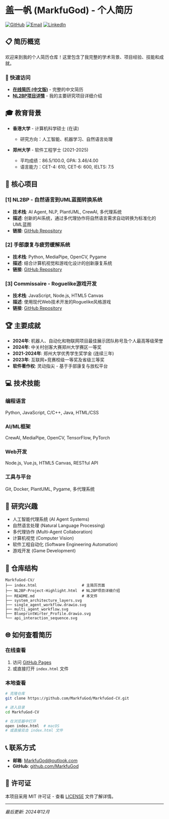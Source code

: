 # 盖一帆 (MarkfuGod) - 个人简历

[![GitHub](https://img.shields.io/badge/GitHub-MarkfuGod-blue?style=flat-square&logo=github)](https://github.com/MarkfuGod)
[![Email](https://img.shields.io/badge/Email-MarkfuGod@outlook.com-red?style=flat-square&logo=microsoft-outlook)](mailto:MarkfuGod@outlook.com)
[![LinkedIn](https://img.shields.io/badge/LinkedIn-Connect-blue?style=flat-square&logo=linkedin)](https://linkedin.com/in/markfugod)

## 📋 简历概览

欢迎来到我的个人简历仓库！这里包含了我完整的学术背景、项目经验、技能和成就。

### 🎯 快速访问
- **[在线简历 (中文版)](https://markfugod.github.io/MarkfuGod-CV/)** - 完整的中文简历
- **[NL2BP项目详情](NL2BP-Project-Highlight.html)** - 我的主要研究项目详细介绍

## 🎓 教育背景

- **香港大学** - 计算机科学硕士 (在读)
  - 研究方向：人工智能、机器学习、自然语言处理
  
- **郑州大学** - 软件工程学士 (2021-2025)
  - 平均成绩：86.5/100.0, GPA: 3.46/4.00
  - 语言能力：CET-4: 610, CET-6: 600, IELTS: 7.5

## 🚀 核心项目

### [1] NL2BP - 自然语言到UML蓝图转换系统
- **技术栈**: AI Agent, NLP, PlantUML, CrewAI, 多代理系统
- **描述**: 创新的AI系统，通过多代理协作将自然语言需求自动转换为标准化的UML蓝图
- **链接**: [GitHub Repository](https://github.com/MarkfuGod/NL2BP-Natural-Language-to-UML-Blueprints)

### [2] 手部康复与疲劳缓解系统
- **技术栈**: Python, MediaPipe, OpenCV, Pygame
- **描述**: 结合计算机视觉和游戏化设计的创新康复系统
- **链接**: [GitHub Repository](https://github.com/MarkfuGod/Hand-Recovery-And-Fatigue-Relief-Using-Mediapipe)

### [3] Commissaire - Roguelike游戏开发
- **技术栈**: JavaScript, Node.js, HTML5 Canvas
- **描述**: 使用现代Web技术开发的Roguelike风格游戏
- **链接**: [GitHub Repository](https://github.com/MarkfuGod/Commissaire)

## 🏆 主要成就

- **2024年**: 机器人、自动化和物联网项目最佳展示团队称号及个人最高等级荣誉
- **2024年**: 中关村创客大赛郑州大学赛区一等奖
- **2021-2024年**: 郑州大学优秀学生奖学金 (连续三年)
- **2023年**: 互联网+竞赛校级一等奖及省级三等奖
- **软件著作权**: 灵动指尖 - 基于手部康复与放松平台

## 💻 技术技能

### 编程语言
Python, JavaScript, C/C++, Java, HTML/CSS

### AI/ML框架
CrewAI, MediaPipe, OpenCV, TensorFlow, PyTorch

### Web开发
Node.js, Vue.js, HTML5 Canvas, RESTful API

### 工具与平台
Git, Docker, PlantUML, Pygame, 多代理系统

## 🔬 研究兴趣

- 人工智能代理系统 (AI Agent Systems)
- 自然语言处理 (Natural Language Processing)
- 多代理协作 (Multi-Agent Collaboration)
- 计算机视觉 (Computer Vision)
- 软件工程自动化 (Software Engineering Automation)
- 游戏开发 (Game Development)

## 📁 仓库结构

```
MarkfuGod-CV/
├── index.html                    # 主简历页面
├── NL2BP-Project-Highlight.html  # NL2BP项目详细介绍
├── README.md                     # 本文件
├── system_architecture_layers.svg
├── single_agent_workflow.drawio.svg
├── multi_agent_workflow.svg
├── BlueprintWirter_Profile.drawio.svg
└── api_interaction_sequence.svg
```

## 🌐 如何查看简历

### 在线查看
1. 访问 [GitHub Pages](https://markfugod.github.io/MarkfuGod-CV/)
2. 或直接打开 `index.html` 文件

### 本地查看
```bash
# 克隆仓库
git clone https://github.com/MarkfuGod/MarkfuGod-CV.git

# 进入目录
cd MarkfuGod-CV

# 在浏览器中打开
open index.html  # macOS
# 或直接双击 index.html 文件
```

## 📞 联系方式

- **邮箱**: [MarkfuGod@outlook.com](mailto:MarkfuGod@outlook.com)
- **GitHub**: [github.com/MarkfuGod](https://github.com/MarkfuGod)

## 📄 许可证

本项目采用 MIT 许可证 - 查看 [LICENSE](LICENSE) 文件了解详情。

---

*最后更新: 2024年12月*
